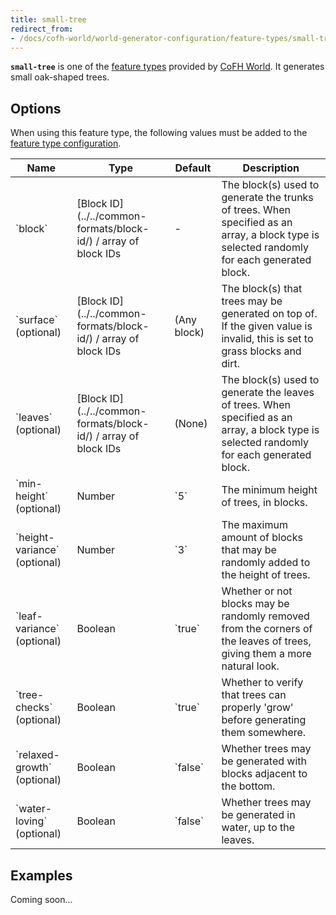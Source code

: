 ```yaml
---
title: small-tree
redirect_from:
- /docs/cofh-world/world-generator-configuration/feature-types/small-tree/
---
```


**`small-tree`** is one of the [feature types](../) provided by [CoFH
World](../../../). It generates small oak-shaped trees.


Options
-------

When using this feature type, the following values must be added to the [feature
type configuration](../../feature-format/#feature-type-configuration).

<div class="uk-overflow-container">
    <table class="uk-table uk-table-striped uk-text-small">
        <thead>
            <tr>
                <th>Name</th>
                <th>Type</th>
                <th>Default</th>
                <th>Description</th>
            </tr>
        </thead>
        <tbody>
            <tr>
                <td markdown="span">`block`</td>
                <td markdown="span">
                    [Block ID](../../common-formats/block-id/)
                    / array of block IDs
                </td>
                <td>-</td>
                <td markdown="span">
                    The block(s) used to generate the trunks of trees. When
                    specified as an array, a block type is selected randomly for
                    each generated block.
                </td>
            </tr>
            <tr>
                <td markdown="span">`surface` (optional)</td>
                <td markdown="span">
                    [Block ID](../../common-formats/block-id/)
                    / array of block IDs
                </td>
                <td>(Any block)</td>
                <td>
                    The block(s) that trees may be generated on top of. If the
                    given value is invalid, this is set to grass blocks and
                    dirt.
                </td>
            </tr>
            <tr>
                <td markdown="span">`leaves` (optional)</td>
                <td markdown="span">
                    [Block ID](../../common-formats/block-id/)
                    / array of block IDs
                </td>
                <td>(None)</td>
                <td>
                    The block(s) used to generate the leaves of trees. When
                    specified as an array, a block type is selected randomly for
                    each generated block.
                </td>
            </tr>
            <tr>
                <td markdown="span">`min-height` (optional)</td>
                <td>Number</td>
                <td markdown="span">`5`</td>
                <td>The minimum height of trees, in blocks.</td>
            </tr>
            <tr>
                <td markdown="span">`height-variance` (optional)</td>
                <td>Number</td>
                <td markdown="span">`3`</td>
                <td>
                    The maximum amount of blocks that may be randomly added to
                    the height of trees.
                </td>
            </tr>
            <tr>
                <td markdown="span">`leaf-variance` (optional)</td>
                <td>Boolean</td>
                <td markdown="span">`true`</td>
                <td>
                    Whether or not blocks may be randomly removed from the
                    corners of the leaves of trees, giving them a more natural
                    look.
                </td>
            </tr>
            <tr>
                <td markdown="span">`tree-checks` (optional)</td>
                <td>Boolean</td>
                <td markdown="span">`true`</td>
                <td>
                    Whether to verify that trees can properly 'grow' before
                    generating them somewhere.
                </td>
            </tr>
            <tr>
                <td markdown="span">`relaxed-growth` (optional)</td>
                <td>Boolean</td>
                <td markdown="span">`false`</td>
                <td>
                    Whether trees may be generated with blocks adjacent to the
                    bottom.
                </td>
            </tr>
            <tr>
                <td markdown="span">`water-loving` (optional)</td>
                <td>Boolean</td>
                <td markdown="span">`false`</td>
                <td>Whether trees may be generated in water, up to the leaves.</td>
            </tr>
        </tbody>
    </table>
</div>


Examples
--------

Coming soon...
